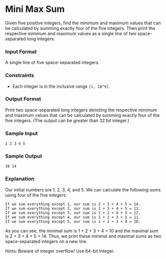 # Mini Max Sum

Given five positive integers, find the minimum and maximum values that can be calculated by summing exactly four of the five integers. Then print the respective minimum and maximum values as a single line of two space-separated long integers.

### Input Format

A single line of five space-separated integers.

### Constraints

* Each integer is in the inclusive range `[1, 10^9]`.

### Output Format

Print two space-separated long integers denoting the respective minimum and maximum values that can be calculated by summing exactly four of the five integers. (The output can be greater than 32 bit integer.)

### Sample Input

```
1 2 3 4 5
```

### Sample Output

```
10 14
```

### Explanation

Our initial numbers are 1, 2, 3, 4, and 5. We can calculate the following sums using four of the five integers:

    If we sum everything except 1, our sum is 2 + 3 + 4 + 5 = 14.
    If we sum everything except 2, our sum is 1 + 3 + 4 + 5 = 13.
    If we sum everything except 3, our sum is 1 + 2 + 4 + 5 = 12.
    If we sum everything except 4, our sum is 1 + 2 + 3 + 5 = 11.
    If we sum everything except 5, our sum is 1 + 2 + 3 + 4 = 10.

As you can see, the minimal sum is 1 + 2 + 3 + 4 = 10 and the maximal sum is 2 + 3 + 4 + 5 = 14. Thus, we print these minimal and maximal sums as two space-separated integers on a new line.

Hints: Beware of integer overflow! Use 64-bit Integer.
